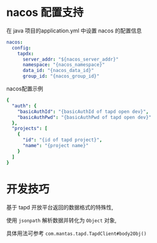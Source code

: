 
# nacos 配置支持

在 java 项目的application.yml 中设置 nacos 的配置信息
```yaml
nacos:
  config:
    tapdx:
      server_addr: "${nacos_server_addr}"
      namespace: "{nacos_namespace}"
      data_id: "{nacos_data_id}"
      group_id: "{nacos_group_id}"
```

nacos配置示例
```yaml
{
  "auth": {
    "basicAuthId": "{basicAuthId of tapd open dev}",
    "basicAuthPwd": "{basicAuthPwd of tapd open dev}"
  },
  "projects": [
    {
      "id": "{id of tapd project}",
      "name": "{project name}"
    }
  ]
}

```

# 开发技巧

基于 tapd 开放平台返回的数据格式的特殊性, 

使用 `jsonpath` 解析数据并转化为 `Object` 对象,

具体用法可参考 `com.mantas.tapd.TapdClient#body2Obj()`